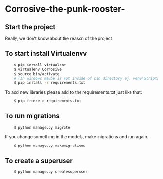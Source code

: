 # Corrosive-the-punk-rooster-

## Start the project

Really, we don't know about the reason of the project

## To start install Virtualenvv
    
```bash
    $ pip install virtualenv
    $ virtualenv Corrosive
    $ source bin/activate 
    # (In windows maybe is not inside of bin directory ej. venv\Scripts\activate.bat or something)
    $ pip install -r requirements.txt
```
To add new libraries please add to the requirements.txt just like that:
    
```bash
    $ pip freeze > requirements.txt
```
## To run migrations
    
```bash
    $ python manage.py migrate
```
If you change something in the models, make migrations and run again.

```bash
    $ python manage.py makemigrations 
```
## To create a superuser

```bash
    $ python manage.py createsuperuser
```

